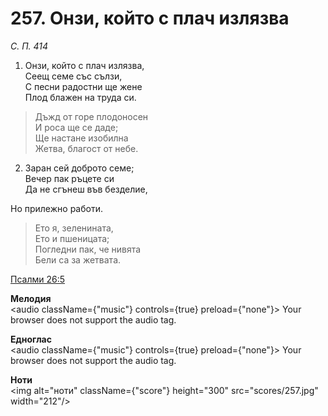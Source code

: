 # 257. Онзи, който с плач излязва

_С. П. 414_

1. Онзи, който с плач излязва,  
Сеещ семе със сълзи,  
С песни радостни ще жене  
Плод блажен на труда си.  


> Дъжд от горе плодоносен  
> И роса ще се даде;  
> Ще настане изобилна  
> Жетва, благост от небе.  

2. Заран сей доброто семе;  
Вечер пак ръцете си  
Да не сгънеш във безделие,  

Но прилежно работи.  

> Ето я, зеленината,  
> Ето и пшеницата;  
> Погледни пак, че нивята  
> Бели са за жетвата.

[Псалми 26:5](http://biblia.bg/index.php?k=19&g=26&s=5)

**Мелодия**  
<audio className={"music"} controls={true} preload={"none"}>
    <source src="mp3/257.mp3" type="audio/mpeg"/>
    Your browser does not support the audio tag.
</audio>

**Едноглас**  
<audio className={"music"} controls={true} preload={"none"}>
    <source src="transp/257.mp3" type="audio/mpeg"/>
    Your browser does not support the audio tag.
</audio>

**Ноти**  
<img alt="ноти" className={"score"} height="300" src="scores/257.jpg" width="212"/>
